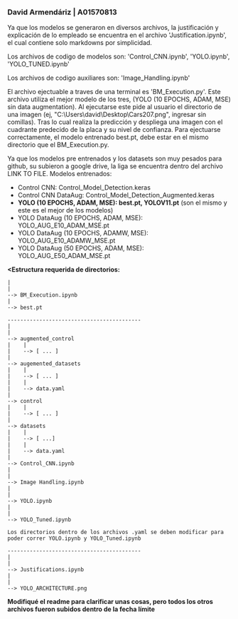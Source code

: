### David Armendáriz | A01570813

Ya que los modelos se generaron en diversos archivos, la justificación y explicación de lo empleado se encuentra en el archivo 'Justification.ipynb', el cual contiene solo markdowns por simplicidad.

Los archivos de codigo de modelos son: 'Control_CNN.ipynb', 'YOLO.ipynb', 'YOLO_TUNED.ipynb'

Los archivos de codigo auxiliares son: 'Image_Handling.ipynb'

El archivo ejectuable a traves de una terminal es 'BM_Execution.py'. Este archivo utiliza el mejor modelo de los tres, (YOLO (10 EPOCHS, ADAM, MSE) sin data augmentation). Al ejecutarse este pide al
usuario el directorio de una imagen (ej, "C:\\Users\\david\\Desktop\\Cars207.png", ingresar sin comillas). Tras lo cual realiza la predicción y despliega una imagen con el cuadrante predecido de la 
placa y su nivel de confianza. Para ejectuarse correctamente, el modelo entrenado best.pt, debe estar en el mismo directorio que el BM_Execution.py.

Ya que los modelos pre entrenados y los datasets son muy pesados para github, su subieron a google drive, la liga se encuentra dentro del archivo LINK TO FILE.
Modelos entrenados:
- Control CNN: Control_Model_Detection.keras
- Control CNN DataAug: Control_Model_Detection_Augmented.keras
- **YOLO (10 EPOCHS, ADAM, MSE): best.pt, YOLOV11.pt** (son el mismo y este es el mejor de los modelos)
- YOLO DataAug (10 EPOCHS, ADAM, MSE): YOLO_AUG_E10_ADAM_MSE.pt
- YOLO DataAug (10 EPOCHS, ADAMW, MSE): YOLO_AUG_E10_ADAMW_MSE.pt
- YOLO DataAug (50 EPOCHS, ADAM, MSE): YOLO_AUG_E50_ADAM_MSE.pt

**<Estructura requerida de directorios:**
```
|
|
--> BM_Execution.ipynb
|
--> best.pt

------------------------------------------
|
|
--> augmented_control
|    |
|    --> [ ... ]
|
--> augemented_datasets
|    |
|    --> [ ... ]
|    |
|    --> data.yaml
|
--> control
|    |
|    --> [ ... ]
|
--> datasets
|    |
|    --> [ ...]
|    |
|    --> data.yaml
|
--> Control_CNN.ipynb
|
|
--> Image Handling.ipynb
|
|
--> YOLO.ipynb
|
|
--> YOLO_Tuned.ipynb

Los directorios dentro de los archivos .yaml se deben modificar para poder correr YOLO.ipynb y YOLO_Tuned.ipynb

------------------------------------------
|
|
--> Justifications.ipynb
|
|
--> YOLO_ARCHITECTURE.png
```
**Modifiqué el readme para clarificar unas cosas, pero todos los otros archivos fueron subidos dentro de la fecha límite**

